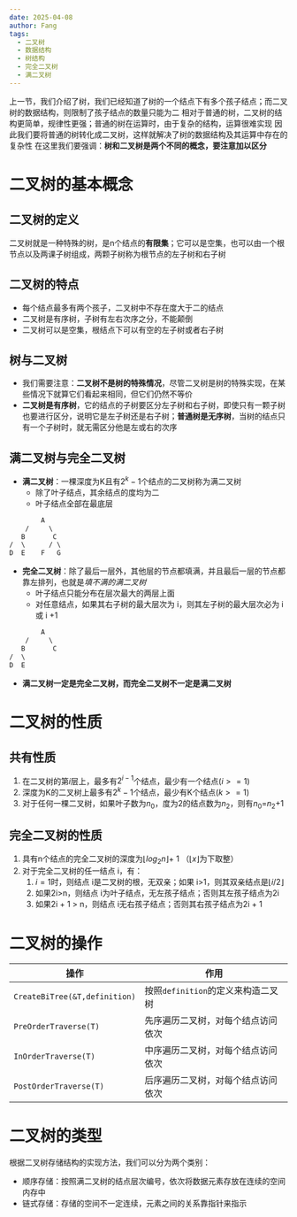 ```yaml
---
date: 2025-04-08
author: Fang
tags:
  - 二叉树
  - 数据结构
  - 树结构
  - 完全二叉树
  - 满二叉树
---
```

上一节，我们介绍了树，我们已经知道了树的一个结点下有多个孩子结点；而二叉树的数据结构，则限制了孩子结点的数量只能为二
相对于普通的树，二叉树的结构更简单，规律性更强；普通的树在运算时，由于复杂的结构，运算很难实现
因此我们要将普通的树转化成二叉树，这样就解决了树的数据结构及其运算中存在的复杂性
在这里我们要强调：**树和二叉树是两个不同的概念，要注意加以区分**
# 二叉树的基本概念
## 二叉树的定义
二叉树就是一种特殊的树，是n个结点的**有限集**；它可以是空集，也可以由一个根节点以及两课子树组成，两颗子树称为根节点的左子树和右子树
## 二叉树的特点
- 每个结点最多有两个孩子，二叉树中不存在度大于二的结点
- 二叉树是有序树，子树有左右次序之分，不能颠倒
- 二叉树可以是空集，根结点下可以有空的左子树或者右子树
## 树与二叉树
- 我们需要注意：**二叉树不是树的特殊情况**，尽管二叉树是树的特殊实现，在某些情况下就算它们看起来相同，但它们仍然不等价
- **二叉树是有序树**，它的结点的子树要区分左子树和右子树，即使只有一颗子树也要进行区分，说明它是左子树还是右子树；**普通树是无序树**，当树的结点只有一个子树时，就无需区分他是左或右的次序
## 满二叉树与完全二叉树
- **满二叉树**：一棵深度为K且有$2^k-1$个结点的二叉树称为满二叉树
	- 除了叶子结点，其余结点的度均为二
	- 叶子结点全部在最底层
```txt
		A
	/     \
   B       C
/  \      / \
D  E    F   G 
```
- **完全二叉树**：除了最后一层外，其他层的节点都填满，并且最后一层的节点都靠左排列，也就是*填不满的满二叉树*
	- 叶子结点只能分布在层次最大的两层上面
	- 对任意结点，如果其右子树的最大层次为 i，则其左子树的最大层次必为 i或 i +1
```txt
		A
	/     \
   B       C
/  \     
D  E    
```
- **满二叉树一定是完全二叉树，而完全二叉树不一定是满二叉树**
# 二叉树的性质
## 共有性质
1. 在二叉树的第$i$层上，最多有$2^{i-1}$个结点，最少有一个结点($i>=1$)
2. 深度为K的二叉树上最多有$2^k-1$个结点，最少有K个结点($k>=1$)
3. 对于任何一棵二叉树，如果叶子数为$n_0$，度为2的结点数为$n_2$，则有$n_0$=$n_2$$+1$
## 完全二叉树的性质
1. 具有n个结点的完全二叉树的深度为$\lfloor{log_2n}\rfloor$+ 1 （$\lfloor{x}\rfloor$为下取整）
2. 对于完全二叉树的任一结点 i，有：
	1. $i = 1$时，则结点 i是二叉树的根，无双亲；如果 i>1，则其双亲结点是$\lfloor{i/2}\rfloor$
	2. 如果2i>n，则结点 i为叶子结点，无左孩子结点；否则其左孩子结点为2i
	3. 如果2i + 1 > n，则结点 i无右孩子结点；否则其右孩子结点为2i + 1
# 二叉树的操作

| 操作                            | 作用                      |
| ----------------------------- | ----------------------- |
| `CreateBiTree(&T,definition)` | 按照`definition`的定义来构造二叉树 |
| `PreOrderTraverse(T)`         | 先序遍历二叉树，对每个结点访问依次       |
| `InOrderTraverse(T)`          | 中序遍历二叉树，对每个结点访问依次       |
| `PostOrderTraverse(T)`        | 后序遍历二叉树，对每个结点访问依次       |
# 二叉树的类型
根据二叉树存储结构的实现方法，我们可以分为两个类别：
- 顺序存储：按照满二叉树的结点层次编号，依次将数据元素存放在连续的空间内存中
- 链式存储：存储的空间不一定连续，元素之间的关系靠指针来指示